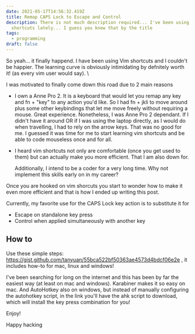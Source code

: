 ```yaml
---
date: 2021-05-17T14:56:32.419Z
title: Remap CAPS Lock to Escape and Control
description: There is not much description required... I've been using vim
  shortcuts lately... I guess you knew that by the title
tags:
  - programming
draft: false
---
```

So yeah... it finally happend. I have been using Vim shortcuts and I couldn't be happier. The learning curve is obviously intimidating by defnitely worth it! (as every vim user would say). \

I was motivated to finally come down this road due to 2 main reasons

* I own a Anne Pro 2. It is a keyboard that would let you remap any key and fn + "key" to any action you'd like. So I had fn + jkli to move around plus some other keybindings that let me move freely without requiring a mouse. Great experience. Nonetheless, I was Anne Pro 2 dependant. If I didn't have it around OR if I was using the laptop directly, as I would do when travelling, I had to rely on the arrow keys. That was no good for me. I guessed it was time for me to start learning vim shortcuts and be able to code mouseless once and for all. 
* I heard vim shortcuts not only are comfortable (once you get used to them) but can actually make you more efficient. That I am also down for. 

  Additionally, I intend to be a coder for a very long time. Why not implement this skills early on in my career?

Once you are hooked on vim shorcuts you start to wonder how to make it even more efficient and that is how I ended up writing this post.

Currently, my favorite use for the CAPS Lock key action is to substitute it for

* Escape on standalone key press
* Control when applied simultaneously with another key

## How to

Use these simple steps: https://gist.github.com/tanyuan/55bca522bf50363ae4573d4bdcf06e2e , it includes how-to for mac, linux and windows!

I've been searching for long on the internet and this has been by far the easiest way (at least on mac and windows). Karabiner makes it so easy on mac. And AutoHotkey also on windows, but instead of manually configuring the autohotkey script, in the link you'll have the ahk script to download, which will install the key press combination for you!

Enjoy! 

Happy hacking